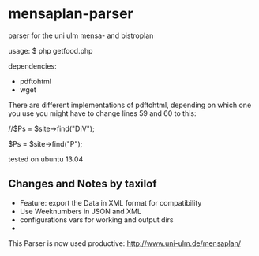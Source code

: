 mensaplan-parser
================

parser for the uni ulm mensa- and bistroplan

usage:
$ php getfood.php

dependencies:
 * pdftohtml
 * wget

There are different implementations of pdftohtml, depending on which one you use
you might have to change lines 59 and 60 to this:

//$Ps = $site->find("DIV");

$Ps = $site->find("P");

tested on ubuntu 13.04


## Changes and Notes by taxilof
- Feature: export the Data in XML format for compatibility
- Use Weeknumbers in JSON and XML
- configurations vars for working and output dirs
- 
This Parser is now used productive: http://www.uni-ulm.de/mensaplan/ 

